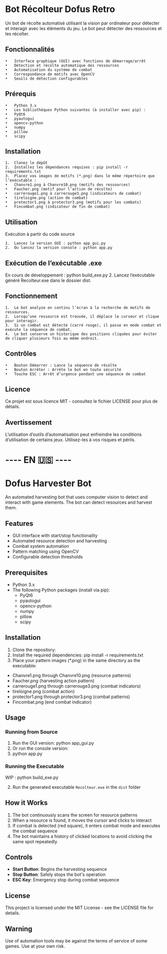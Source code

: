 # Bot Récolteur Dofus Retro

Un bot de récolte automatisé utilisant la vision par ordinateur pour détecter et interagir avec les éléments du jeu. Le bot peut détecter des ressources et les récolter.

## Fonctionnalités

	•	Interface graphique (GUI) avec fonctions de démarrage/arrêt
	•	Détection et récolte automatique des ressources
	•	Automatisation du système de combat
	•	Correspondance de motifs avec OpenCV
	•	Seuils de détection configurables

## Prérequis

	•	Python 3.x
	•	Les bibliothèques Python suivantes (à installer avec pip) :
	•	PyQt6
	•	pyautogui
	•	opencv-python
	•	numpy
	•	pillow
	•	scipy

## Installation

	1.	Clonez le dépôt
	2.	Installez les dépendances requises : pip install -r requirements.txt
	3.	Placez vos images de motifs (*.png) dans le même répertoire que l’exécutable :
	•	Chanvre1.png à Chanvre10.png (motifs des ressources)
	•	Faucher.png (motif pour l’action de récolte)
	•	carrerouge1.png à carrerouge3.png (indicateurs de combat)
	•	tireloigne.png (action de combat)
	•	protector1.png à protector3.png (motifs pour les combats)
	•	Fincombat.png (indicateur de fin de combat)

## Utilisation

Exécution à partir du code source

	1.	Lancez la version GUI : python app_gui.py
	2.	Ou lancez la version console : python app.py

## Exécution de l’exécutable .exe

En cours de développement : python build_exe.py
	2.	Lancez l’exécutable généré Recolteur.exe dans le dossier dist.

## Fonctionnement

	1.	Le bot analyse en continu l’écran à la recherche de motifs de ressources.
	2.	Lorsqu’une ressource est trouvée, il déplace le curseur et clique pour interagir.
	3.	Si un combat est détecté (carré rouge), il passe en mode combat et exécute la séquence de combat.
	4.	Le bot conserve un historique des positions cliquées pour éviter de cliquer plusieurs fois au même endroit.

## Contrôles

	•	Bouton Démarrer : Lance la séquence de récolte
	•	Bouton Arrêter : Arrête le bot en toute sécurité
	•	Touche ESC : Arrêt d’urgence pendant une séquence de combat

## Licence

Ce projet est sous licence MIT - consultez le fichier LICENSE pour plus de détails.

## Avertissement

L’utilisation d’outils d’automatisation peut enfreindre les conditions d’utilisation de certains jeux. Utilisez-les à vos risques et périls.

# ---- EN 🇺🇸 ----

# Dofus Harvester Bot

An automated harvesting bot that uses computer vision to detect and interact with game elements. The bot can detect resources and harvest them.

## Features

- GUI interface with start/stop functionality
- Automated resource detection and harvesting
- Combat system automation
- Pattern matching using OpenCV
- Configurable detection thresholds

## Prerequisites

- Python 3.x
- The following Python packages (install via pip):
  - PyQt6
  - pyautogui
  - opencv-python
  - numpy
  - pillow
  - scipy

## Installation

1. Clone the repository:
2. Install the required dependencies: pip install -r requirements.txt
3. Place your pattern images (*.png) in the same directory as the executable:
- Chanvre1.png through Chanvre10.png (resource patterns)
- Faucher.png (harvesting action pattern)
- carrerouge1.png through carrerouge3.png (combat indicators)
- tireloigne.png (combat action)
- protector1.png through protector3.png (combat patterns)
- Fincombat.png (end combat indicator)

## Usage

### Running from Source

1. Run the GUI version: python app_gui.py
2. Or run the console version:
3. python app.py

### Running the Executable
WIP : python build_exe.py


2. Run the generated executable `Recolteur.exe` in the `dist` folder

## How it Works

1. The bot continuously scans the screen for resource patterns
2. When a resource is found, it moves the cursor and clicks to interact
3. If combat is detected (red square), it enters combat mode and executes the combat sequence
4. The bot maintains a history of clicked locations to avoid clicking the same spot repeatedly

## Controls

- **Start Button**: Begins the harvesting sequence
- **Stop Button**: Safely stops the bot's operation
- **ESC Key**: Emergency stop during combat sequence

## License

This project is licensed under the MIT License - see the LICENSE file for details.

## Warning

Use of automation tools may be against the terms of service of some games. Use at your own risk.

